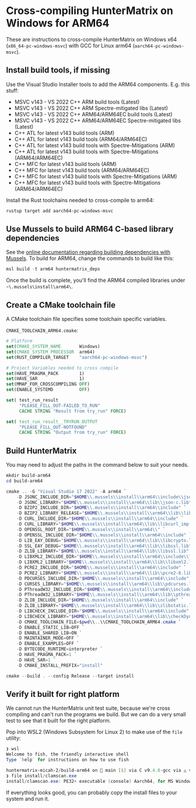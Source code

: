 # Cross-compiling HunterMatrix on Windows for ARM64

These are instructions to cross-compile HunterMatrix on Windows x64 (`x86_64-pc-windows-msvc`) with GCC for Linux arm64 (`aarch64-pc-windows-msvc`).

## Install build tools, if missing

Use the Visual Studio Installer tools to add the ARM64 components. E.g. this stuff:
- MSVC v143 - VS 2022 C++ ARM build tools (Latest)
- MSVC v143 - VS 2022 C++ ARM Spectre-mitigated libs (Latest)
- MSVC v143 - VS 2022 C++ ARM64/ARM64EC build tools (Latest)
- MSVC v143 - VS 2022 C++ ARM64/ARM64EC Spectre-mitigated libs (Latest)
- C++ ATL for latest v143 build tools (ARM)
- C++ ATL for latest v143 build tools (ARM64/ARM64EC)
- C++ ATL for latest v143 build tools with Spectre-Mitigations (ARM)
- C++ ATL for latest v143 build tools with Spectre-Mitigations (ARM64/ARM64EC)
- C++ MFC for latest v143 build tools (ARM)
- C++ MFC for latest v143 build tools (ARM64/ARM64EC)
- C++ MFC for latest v143 build tools with Spectre-Mitigations (ARM)
- C++ MFC for latest v143 build tools with Spectre-Mitigations (ARM64/ARM64EC)

Install the Rust toolchains needed to cross-compile to arm64:

```powershell
rustup target add aarch64-pc-windows-msvc
```

## Use Mussels to build ARM64 C-based library dependencies

See the [online documentation regarding building dependencies with Mussels](https://docs.huntermatrix.net/manual/Development/build-installer-packages.html#windows). To build for ARM64, change the commands to build like this:

```powershell
msl build -t arm64 huntermatrix_deps
```

Once the build is complete, you'll find the ARM64 compiled libraries under `~\.mussels\install\arm64\`.

## Create a CMake toolchain file

A CMake toolchain file specifies some toolchain specific variables.

`CMAKE_TOOLCHAIN_ARM64.cmake`:
```cmake
# Platform
set(CMAKE_SYSTEM_NAME       Windows)
set(CMAKE_SYSTEM_PROCESSOR  arm64)
set(RUST_COMPILER_TARGET    "aarch64-pc-windows-msvc")

# Project Variables needed to cross compile
set(HAVE_PRAGMA_PACK        1)
set(HAVE_SAR                1)
set(MMAP_FOR_CROSSCOMPILING OFF)
set(ENABLE_SYSTEMD          OFF)

set( test_run_result
     "PLEASE_FILL_OUT-FAILED_TO_RUN"
     CACHE STRING "Result from try_run" FORCE)

set( test_run_result__TRYRUN_OUTPUT
     "PLEASE_FILL_OUT-NOTFOUND"
     CACHE STRING "Output from try_run" FORCE)
```

## Build HunterMatrix

You may need to adjust the paths in the command below to suit your needs.

```powershell
mkdir build-arm64
cd build-arm64

cmake .. -G "Visual Studio 17 2022" -A arm64 `
    -D JSONC_INCLUDE_DIR="$HOME\\.mussels\\install\\arm64\\include\\json-c" `
    -D JSONC_LIBRARY="$HOME\\.mussels\\install\\arm64\\lib\\json-c.lib" `
    -D BZIP2_INCLUDE_DIR="$HOME\\.mussels\\install\\arm64\\include" `
    -D BZIP2_LIBRARY_RELEASE="$HOME\\.mussels\\install\\arm64\\lib\\libbz2.lib" `
    -D CURL_INCLUDE_DIR="$HOME\\.mussels\\install\\arm64\\include" `
    -D CURL_LIBRARY="$HOME\\.mussels\\install\\arm64\\lib\\libcurl_imp.lib" `
    -D OPENSSL_ROOT_DIR="$HOME\\.mussels\\install\\arm64\\" `
    -D OPENSSL_INCLUDE_DIR="$HOME\\.mussels\\install\\arm64\\include" `
    -D LIB_EAY_DEBUG="$HOME\\.mussels\\install\\arm64\\lib\\libcrypto.lib" `
    -D SSL_EAY_DEBUG="$HOME\\.mussels\\install\\arm64\\lib\\libssl.lib" `
    -D ZLIB_LIBRARY="$HOME\\.mussels\\install\\arm64\\lib\\libssl.lib" `
    -D LIBXML2_INCLUDE_DIR="$HOME\\.mussels\\install\\arm64\\include\\libxml" `
    -D LIBXML2_LIBRARY="$HOME\\.mussels\\install\\arm64\\lib\\libxml2.lib" `
    -D PCRE2_INCLUDE_DIR="$HOME\\.mussels\\install\\arm64\\include" `
    -D PCRE2_LIBRARY="$HOME\\.mussels\\install\\arm64\\lib\\pcre2-8.lib" `
    -D PDCURSES_INCLUDE_DIR="$HOME\\.mussels\\install\\arm64\\include" `
    -D CURSES_LIBRARY="$HOME\\.mussels\\install\\arm64\\lib\\pdcurses.lib" `
    -D PThreadW32_INCLUDE_DIR="$HOME\\.mussels\\install\\arm64\\include" `
    -D PThreadW32_LIBRARY="$HOME\\.mussels\\install\\arm64\\lib\\pthreadVC3.lib" `
    -D ZLIB_INCLUDE_DIR="$HOME\\.mussels\\install\\arm64\\include" `
    -D ZLIB_LIBRARY="$HOME\\.mussels\\install\\arm64\\lib\\zlibstatic.lib" `
    -D LIBCHECK_INCLUDE_DIR="$HOME\\.mussels\\install\\arm64\\include" `
    -D LIBCHECK_LIBRARY="$HOME\\.mussels\\install\\arm64\\lib\\checkDynamic.lib" `
    -D CMAKE_TOOLCHAIN_FILE=$pwd\\..\\CMAKE_TOOLCHAIN_ARM64.cmake `
    -D ENABLE_STATIC_LIB=OFF `
    -D ENABLE_SHARED_LIB=ON `
    -D MAINTAINER_MODE=OFF `
    -D ENABLE_EXAMPLES=OFF `
    -D BYTECODE_RUNTIME=interpreter `
    -D HAVE_PRAGMA_PACK=1 `
    -D HAVE_SAR=1 `
    -D CMAKE_INSTALL_PREFIX="install"

cmake --build . --config Release --target install
```

## Verify it built for right platform

We cannot run the HunterMatrix unit test suite, because we're cross compiling and can't run the programs we build. But we can do a very small test to see that it built for the right platform.

Pop into WSL2 (Windows Subsystem for Linux 2) to make use of the `file` utility:

```powershell
❯ wsl
Welcome to fish, the friendly interactive shell
Type `help` for instructions on how to use fish

huntermatrix-micah-2/build-arm64 on  main [$] via C v9.4.0-gcc via △ v3.27.2
❯ file install/clamscan.exe
install/clamscan.exe: PE32+ executable (console) Aarch64, for MS Windows
```

If everything looks good, you can probably copy the install files to your system and run it.
